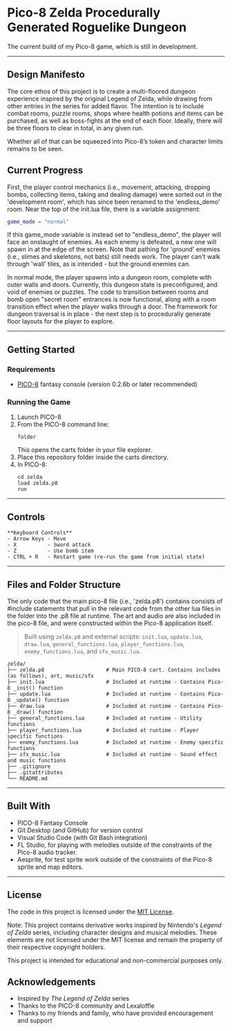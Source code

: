 # Pico-8 Zelda Procedurally Generated Roguelike Dungeon

The current build of my Pico-8 game, which is still in development.

---

## Design Manifesto

The core ethos of this project is to create a multi-floored dungeon experience inspired by the original Legend of Zelda, while drawing from other entries in the series for added flavor. The intention is to include combat rooms, puzzle rooms, shops where health potions and items can be purchased, as well as boss-fights at the end of each floor. Ideally, there will be three floors to clear in total, in any given run.

Whether all of that can be squeezed into Pico-8’s token and character limits remains to be seen.

## Current Progress

First, the player control mechanics (i.e., movement, attacking, dropping bombs, collecting items, taking and dealing damage) were sorted out in the 'development room', which has since been renamed to the 'endless_demo' room. Near the top of the init.lua file, there is a variable assignment:

```Lua
game_mode = "normal"
```

If this game_mode variable is instead set to "endless_demo", the player will face an onslaught of enemies. As each enemy is defeated, a new one will spawn in at the edge of the screen. Note that pathing for 'ground' enemies (i.e., slimes and skeletons, not bats) still needs work. The player can't walk through 'wall' tiles, as is intended - but the ground enemies can.

In normal mode, the player spawns into a dungeon room, complete with outer walls and doors. Currently, this dungeon state is preconfigured, and void of enemies or puzzles. The code to transition between rooms and bomb open "secret room" entrances is now functional, along with a room transition effect when the player walks through a door. The framework for dungeon traversal is in place - the next step is to procedurally generate floor layouts for the player to explore.

---

## Getting Started

### Requirements

- [PICO-8](https://www.lexaloffle.com/pico-8.php) fantasy console (version 0.2.6b or later recommended)

### Running the Game

1. Launch PICO-8
2. From the PICO-8 command line:
   ```
   folder
   ```
   This opens the carts folder in your file explorer.
3. Place this repository folder inside the carts directory.
4. In PICO-8:
   ```
   cd zelda
   load zelda.p8
   run
   ```

---

## Controls

```
**Keyboard Controls**
- Arrow Keys - Move  
- X          - Sword attack
- Z          - Use bomb item
- CTRL + R   - Restart game (re-run the game from initial state)
```

---

## Files and Folder Structure

The only code that the main pico-8 file (i.e., 'zelda.p8') contains consists of #include statements that pull in the relevant code from the other lua files in the folder into the .p8 file at runtime. The art and audio are also included in the pico-8 file, and were constructed within the Pico-8 application itself.

> Built using `zelda.p8` and external scripts: `init.lua`, `update.lua`, `draw.lua`, `general_functions.lua`, `player_functions.lua`, `enemy_functions.lua`, and `sfx_music.lua`.

```
zelda/
├── zelda.p8                    # Main PICO-8 cart. Contains includes (as follows), art, music/sfx
├── init.lua                    # Included at runtime - Contains Pico-8 _init() function 
├── update.lua                  # Included at runtime - Contains Pico-8 _update() function
├── draw.lua                    # Included at runtime - Contains Pico-8 _draw() function
├── general_functions.lua       # Included at runtime - Utility functions
├── player_functions.lua        # Included at runtime - Player specific functions
├── enemy_functions.lua         # Included at runtime - Enemy specific functions
├── sfx_music.lua               # Included at runtime - Sound effect and music functions
├── .gitignore
├── .gitattributes
└── README.md
```

---

## Built With

- PICO-8 Fantasy Console
- Git Desktop (and GitHub) for version control
- Visual Studio Code (with Git Bash integration)
- FL Studio, for playing with melodies outside of the constraints of the Pico-8 audio tracker.
- Aesprite, for test sprite work outside of the constraints of the Pico-8 sprite and map editors.

---

## License

The code in this project is licensed under the [MIT License](LICENSE).

Note: This project contains derivative works inspired by Nintendo's *Legend of Zelda* series, including character designs and musical melodies. These elements are not licensed under the MIT license and remain the property of their respective copyright holders.

This project is intended for educational and non-commercial purposes only.

## Acknowledgements

- Inspired by *The Legend of Zelda* series
- Thanks to the PICO-8 community and Lexaloffle
- Thanks to my friends and family, who have provided encouragement and support